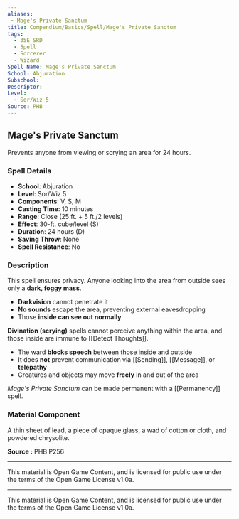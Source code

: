 ```yaml
---
aliases:
 - Mage's Private Sanctum
title: Compendium/Basics/Spell/Mage's Private Sanctum
tags:  
  - 35E_SRD  
  - Spell  
  - Sorcerer  
  - Wizard  
Spell Name: Mage's Private Sanctum
School: Abjuration
Subschool: 
Descriptor: 
Level:  
  - Sor/Wiz 5  
Source: PHB
---
```


## Mage's Private Sanctum

Prevents anyone from viewing or scrying an area for 24 hours.

### Spell Details

- **School**: Abjuration  
- **Level**: Sor/Wiz 5  
- **Components**: V, S, M  
- **Casting Time**: 10 minutes  
- **Range**: Close (25 ft. + 5 ft./2 levels)  
- **Effect**: 30-ft. cube/level (S)  
- **Duration**: 24 hours (D)  
- **Saving Throw**: None  
- **Spell Resistance**: No  

### Description

This spell ensures privacy. Anyone looking into the area from outside sees only a **dark, foggy mass**.  
- **Darkvision** cannot penetrate it  
- **No sounds** escape the area, preventing external eavesdropping  
- Those **inside can see out normally**

**Divination (scrying)** spells cannot perceive anything within the area, and those inside are immune to [[Detect Thoughts]].

- The ward **blocks speech** between those inside and outside  
- It does **not** prevent communication via [[Sending]], [[Message]], or **telepathy**  
- Creatures and objects may move **freely** in and out of the area

*Mage's Private Sanctum* can be made permanent with a [[Permanency]] spell.

### Material Component

A thin sheet of lead, a piece of opaque glass, a wad of cotton or cloth, and powdered chrysolite.


**Source :** PHB P256

---

This material is Open Game Content, and is licensed for public use under  
the terms of the Open Game License v1.0a.

---

This material is Open Game Content, and is licensed for public use under the terms of the Open Game License v1.0a.

